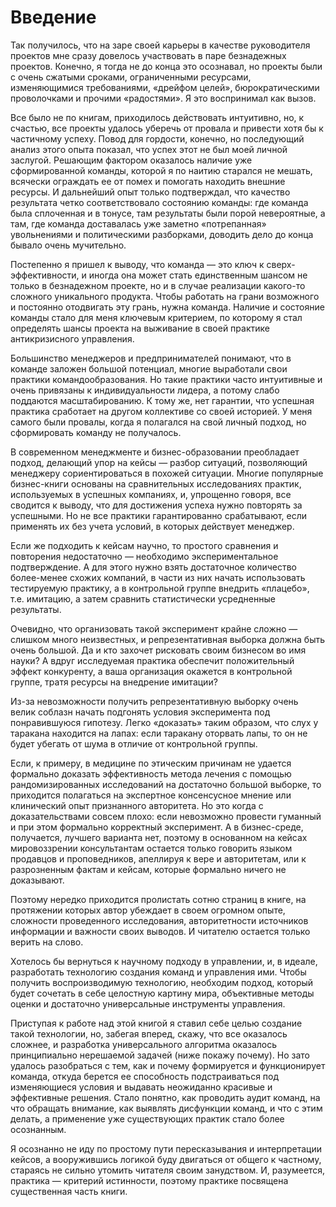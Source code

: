 # Введение

Так получилось, что на заре своей карьеры в качестве руководителя проектов мне сразу довелось участвовать в паре безнадежных проектов. Конечно, я тогда не до конца это осознавал, но проекты были с очень сжатыми сроками, ограниченными ресурсами, изменяющимися требованиями, «дрейфом целей», бюрократическими проволочками и прочими «радостями». Я это воспринимал как вызов.

Все было не по книгам, приходилось действовать интуитивно, но, к счастью, все проекты удалось уберечь от провала и привести хотя бы к частичному успеху. Повод для гордости, конечно, но последующий анализ этого опыта показал, что успех этот не был моей личной заслугой. Решающим фактором оказалось наличие уже сформированной команды, которой я по наитию старался не мешать, всячески ограждать ее от помех и помогать находить внешние ресурсы. И дальнейший опыт только подтверждал, что качество результата четко соответствовало состоянию команды: где команда была сплоченная и в тонусе, там результаты были порой невероятные, а там, где команда доставалась уже заметно «потрепанная» увольнениями и политическими разборками, доводить дело до конца бывало очень мучительно.

Постепенно я пришел к выводу, что команда — это ключ к сверх-эффективности, и иногда она может стать единственным шансом не только в безнадежном проекте, но и в случае реализации какого-то сложного уникального продукта. Чтобы работать на грани возможного и постоянно отодвигать эту грань, нужна команда. Наличие и состояние команды стало для меня ключевым критерием, по которому я стал определять шансы проекта на выживание в своей практике антикризисного управления. 

Большинство менеджеров и предпринимателей понимают, что в команде заложен большой потенциал, многие выработали свои практики командообразования. Но такие практики часто интуитивные и очень привязаны к индивидуальности лидера, а потому слабо поддаются масштабированию. К тому же, нет гарантии, что успешная практика сработает на другом коллективе со своей историей. У меня самого были провалы, когда я полагался на свой личный подход, но сформировать команду не получалось.

В современном менеджменте и бизнес-образовании преобладает подход, делающий упор на кейсы — разбор ситуаций, позволяющий менеджеру сориентироваться в похожей ситуации. Многие популярные бизнес-книги основаны на сравнительных исследованиях практик, используемых в успешных компаниях, и, упрощенно говоря, все сводится к выводу, что для достижения успеха нужно повторять за успешными. Но не все практики гарантированно срабатывают, если применять их без учета условий, в которых действует менеджер.

Если же подходить к кейсам научно, то простого сравнения и повторения недостаточно — необходимо экспериментальное подтверждение. А для этого нужно взять достаточное количество более-менее схожих компаний, в части из них начать использовать тестируемую практику, а в контрольной группе внедрить «плацебо», т.е. имитацию, а затем сравнить статистически усредненные результаты.

Очевидно, что организовать такой эксперимент крайне сложно — слишком много неизвестных, и репрезентативная выборка должна быть очень большой. Да и кто захочет рисковать своим бизнесом во имя науки? А вдруг исследуемая практика обеспечит положительный эффект конкуренту, а ваша организация окажется в контрольной группе, тратя ресурсы на внедрение имитации?

Из-за невозможности получить репрезентативную выборку очень велик соблазн начать подгонять условия эксперимента под понравившуюся гипотезу. Легко «доказать» таким образом, что слух у таракана находится на лапах: если таракану оторвать лапы, то он не будет убегать от шума в отличие от контрольной группы.

Если, к примеру, в медицине по этическим причинам не удается формально доказать эффективность метода лечения с помощью рандомизированных исследований на достаточно большой выборке, то приходится полагаться на экспертное консенсусное мнение или клинический опыт признанного авторитета. Но это когда с доказательствами совсем плохо: если невозможно провести гуманный и при этом формально корректный эксперимент. А в бизнес-среде, получается, лучшего варианта нет, поэтому в основанном на кейсах мировоззрении консультантам остается только говорить языком продавцов и проповедников, апеллируя к вере и авторитетам, или к разрозненным фактам и кейсам, которые формально ничего не доказывают.

Поэтому нередко приходится пролистать сотню страниц в книге, на протяжении которых автор убеждает в своем огромном опыте, сложности проведенного исследования, авторитетности источников информации и важности своих выводов. И читателю остается только верить на слово.

Хотелось бы вернуться к научному подходу в управлении, и, в идеале, разработать технологию создания команд и управления ими. Чтобы получить воспроизводимую технологию, необходим подход, который будет сочетать в себе целостную картину мира, объективные методы оценки и достаточно универсальные инструменты управления.

Приступая к работе над этой книгой я ставил себе целью создание такой технологии, но, забегая вперед, скажу, что все оказалось сложнее, и разработка универсального алгоритма оказалось принципиально нерешаемой задачей (ниже покажу почему). Но зато удалось разобраться с тем, как и почему формируется и функционирует команда, откуда берется ее способность подстраиваться под изменяющиеся условия и выдавать неожиданно красивые и эффективные решения. Стало понятно, как проводить аудит команд, на что обращать внимание, как выявлять дисфункции команд, и что с этим делать, а применение уже существующих практик стало более осознанным.

Я осознанно не иду по простому пути пересказывания и интерпретации кейсов, а вооружившись логикой буду двигаться от общего к частному, стараясь не сильно утомить читателя своим занудством. И, разумеется, практика — критерий истинности, поэтому практике посвящена существенная часть книги.
